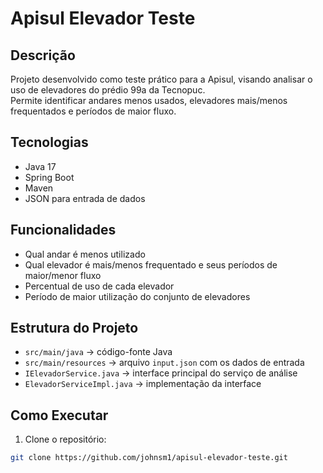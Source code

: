 # Apisul Elevador Teste

## Descrição
Projeto desenvolvido como teste prático para a Apisul, visando analisar o uso de elevadores do prédio 99a da Tecnopuc.  
Permite identificar andares menos usados, elevadores mais/menos frequentados e períodos de maior fluxo.

## Tecnologias
- Java 17
- Spring Boot
- Maven
- JSON para entrada de dados

## Funcionalidades
- Qual andar é menos utilizado
- Qual elevador é mais/menos frequentado e seus períodos de maior/menor fluxo
- Percentual de uso de cada elevador
- Período de maior utilização do conjunto de elevadores

## Estrutura do Projeto
- `src/main/java` → código-fonte Java
- `src/main/resources` → arquivo `input.json` com os dados de entrada
- `IElevadorService.java` → interface principal do serviço de análise
- `ElevadorServiceImpl.java` → implementação da interface

## Como Executar
1. Clone o repositório:
```bash
git clone https://github.com/johnsm1/apisul-elevador-teste.git
